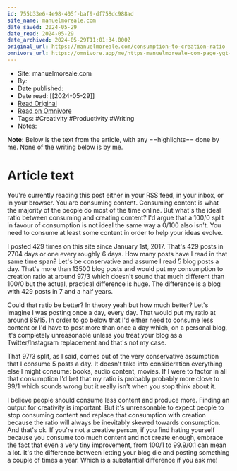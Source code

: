 ```yaml
---
id: 755b33e6-4e98-405f-baf9-df758dc988ad
site_name: manuelmoreale.com
date_saved: 2024-05-29
date_read: 2024-05-29
date_archived: 2024-05-29T11:01:34.000Z
original_url: https://manuelmoreale.com/consumption-to-creation-ratio
omnivore_url: https://omnivore.app/me/https-manuelmoreale-com-page-ygt-sz-hr-exvu-4-qj-4-k-18fc402cb66
---
```


 - Site: manuelmoreale.com
 - By: 
 - Date published: 
 - Date read: [[2024-05-29]]
 - [Read Original](https://manuelmoreale.com/consumption-to-creation-ratio)
 - [Read on Omnivore](https://omnivore.app/me/https-manuelmoreale-com-page-ygt-sz-hr-exvu-4-qj-4-k-18fc402cb66)
 - Tags:  #Creativity  #Productivity  #Writing 
 - Notes: 

**Note:** Below is the text from the article, with any ==highlights== done by me. None of the writing below is by me.

# Article text
You're currently reading this post either in your RSS feed, in your inbox, or in your browser. You are consuming content. Consuming content is what the majority of the people do most of the time online. But what's the ideal ratio between consuming and creating content? I'd argue that a 100/0 split in favour of consumption is not ideal the same way a 0/100 also isn't. You need to consume at least some content in order to help your ideas evolve.

I posted 429 times on this site since January 1st, 2017\. That's 429 posts in 2704 days or one every roughly 6 days. How many posts have I read in that same time span? Let's be conservative and assume I read 5 blog posts a day. That's more than 13500 blog posts and would put my consumption to creation ratio at around 97/3 which doesn't sound that much different than 100/0 but the actual, practical difference is huge. The difference is a blog with 429 posts in 7 and a half years.

Could that ratio be better? In theory yeah but how much better? Let's imagine I was posting once a day, every day. That would put my ratio at around 85/15\. In order to go below that I'd either need to consume less content or I'd have to post more than once a day which, on a personal blog, it's completely unreasonable unless you treat your blog as a Twitter/Instagram replacement and that's not my case.

That 97/3 split, as I said, comes out of the very conservative assumption that I consume 5 posts a day. It doesn't take into consideration everything else I might consume: books, audio content, movies. If I were to factor in all that consumption I'd bet that my ratio is probably probably more close to 99/1 which sounds wrong but it really isn't when you stop think about it.

I believe people should consume less content and produce more. Finding an output for creativity is important. But it's unreasonable to expect people to stop consuming content and replace that consumption with creation because the ratio will always be inevitably skewed towards consumption. And that's ok. If you're not a creative person, if you find hating yourself because you consume too much content and not create enough, embrace the fact that even a very tiny improvement, from 100/1 to 99.9/0.1 can mean a lot. It's the difference between letting your blog die and posting something a couple of times a year. Which is a substantial difference if you ask me!

